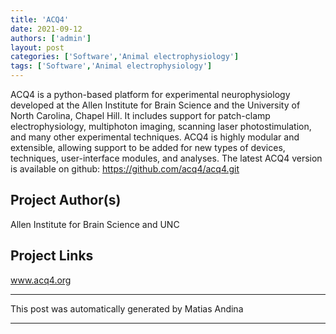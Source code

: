 ```yaml
---
title: 'ACQ4'
date: 2021-09-12
authors: ['admin']
layout: post
categories: ['Software','Animal electrophysiology']
tags: ['Software','Animal electrophysiology']
---
```

ACQ4 is a python-based platform for experimental neurophysiology
developed at the Allen Institute for Brain Science and the University of North Carolina, Chapel Hill. It includes support for patch-clamp electrophysiology, multiphoton imaging, scanning laser photostimulation, and many other experimental techniques. ACQ4 is highly modular and extensible, allowing support to be added for new types of devices, techniques, user-interface modules, and analyses.
The latest ACQ4 version is available on github:
https://github.com/acq4/acq4.git
## Project Author(s)
Allen Institute for Brain Science and UNC
## Project Links
www.acq4.org
***
This post was automatically generated by
Matias Andina
***
